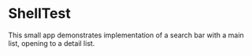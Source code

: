 # ShellTest

This small app demonstrates implementation of a search bar with a main list, opening to a detail list.
